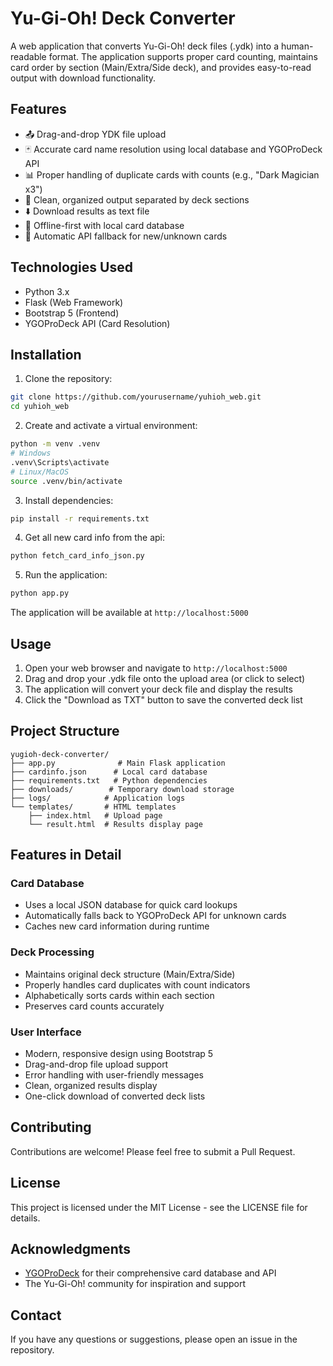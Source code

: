 # Yu-Gi-Oh! Deck Converter

A web application that converts Yu-Gi-Oh! deck files (.ydk) into a human-readable format. The application supports proper card counting, maintains card order by section (Main/Extra/Side deck), and provides easy-to-read output with download functionality.

## Features

- 📤 Drag-and-drop YDK file upload
- 🃏 Accurate card name resolution using local database and YGOProDeck API
- 📊 Proper handling of duplicate cards with counts (e.g., "Dark Magician x3")
- 📝 Clean, organized output separated by deck sections
- ⬇️ Download results as text file
- 🎴 Offline-first with local card database
- 🔄 Automatic API fallback for new/unknown cards

## Technologies Used

- Python 3.x
- Flask (Web Framework)
- Bootstrap 5 (Frontend)
- YGOProDeck API (Card Resolution)

## Installation

1. Clone the repository:
```bash
git clone https://github.com/yourusername/yuhioh_web.git
cd yuhioh_web
```

2. Create and activate a virtual environment:
```bash
python -m venv .venv
# Windows
.venv\Scripts\activate
# Linux/MacOS
source .venv/bin/activate
```

3. Install dependencies:
```bash
pip install -r requirements.txt
```
4. Get all new card info from the api:
```bash
python fetch_card_info_json.py           
```

5. Run the application:
```bash
python app.py   
```

The application will be available at `http://localhost:5000`

## Usage

1. Open your web browser and navigate to `http://localhost:5000`
2. Drag and drop your .ydk file onto the upload area (or click to select)
3. The application will convert your deck file and display the results
4. Click the "Download as TXT" button to save the converted deck list

## Project Structure

```
yugioh-deck-converter/
├── app.py              # Main Flask application
├── cardinfo.json      # Local card database
├── requirements.txt   # Python dependencies
├── downloads/        # Temporary download storage
├── logs/            # Application logs
└── templates/       # HTML templates
    ├── index.html   # Upload page
    └── result.html  # Results display page
```

## Features in Detail

### Card Database
- Uses a local JSON database for quick card lookups
- Automatically falls back to YGOProDeck API for unknown cards
- Caches new card information during runtime

### Deck Processing
- Maintains original deck structure (Main/Extra/Side)
- Properly handles card duplicates with count indicators
- Alphabetically sorts cards within each section
- Preserves card counts accurately

### User Interface
- Modern, responsive design using Bootstrap 5
- Drag-and-drop file upload support
- Error handling with user-friendly messages
- Clean, organized results display
- One-click download of converted deck lists

## Contributing

Contributions are welcome! Please feel free to submit a Pull Request.

## License

This project is licensed under the MIT License - see the LICENSE file for details.

## Acknowledgments

- [YGOProDeck](https://db.ygoprodeck.com/api-guide/) for their comprehensive card database and API
- The Yu-Gi-Oh! community for inspiration and support

## Contact

If you have any questions or suggestions, please open an issue in the repository.
